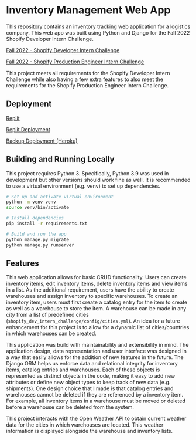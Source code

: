 # Inventory Management Web App

This repository contains an inventory tracking web application for a logistics company. This web app was built using Python and Django for the Fall 2022 Shopify Developer Intern Challenge.

[Fall 2022 - Shopify Developer Intern Challenge](https://docs.google.com/document/d/1PoxpoaJymXmFB3iCMhGL6js-ibht7GO_DkCF2elCySU/edit#heading=h.n7bww7g70ipk)

[Fall 2022 - Shopify Production Engineer Intern Challenge](https://docs.google.com/document/d/1cgmV2DW5mEOxhh5ekyopU4Cef07FNalP7WqAJdgpBuw/edit#heading=h.n7bww7g70ipk)

This project meets all requirements for the Shopify Developer Intern Challenge while also having a few extra features to also meet the requirements for the Shopify Production Engineer Intern Challenge.

## Deployment

[Replit](https://replit.com/@debecerra/shopify-dev-intern-challenge)

[Replit Deployment](https://shopify-dev-intern-challenge.debecerra.repl.co/)

[Backup Deployment (Heroku)](https://inventory-app-debecerra.herokuapp.com/)

## Building and Running Locally

This project requires Python 3. Specifically, Python 3.9 was used in development but other versions should work fine as well. It is recommended to use a virtual environment (e.g. venv) to set up dependencies.

```bash
# Set up and activate virtual environment
python -m venv venv
source venv/bin/activate

# Install dependencies
pip install -r requirements.txt

# Build and run the app
python manage.py migrate
python manage.py runserver
```

## Features
This web application allows for basic CRUD functionality. Users can create inventory items, edit inventory items, delete inventory items and view items in a list. As the additional requirement, users have the ability to create warehouses and assign inventory to specific warehouses. To create an inventory item, users must first create a catalog entry for the item to create as well as a warehouse to store the item. A warehouse can be made in any city from a list of predefined cities (`shopify_dev_intern_challenge/config/cities.yml`). An idea for a future enhancement for this project is to allow for a dynamic list of cities/countries in which warehouses can be created.

This application was build with maintainability and extensibility in mind. The application design, data representation and user interface was designed in a way that easily allows for the addition of new features in the future. The Django ORM helps us enforce data and relational integrity for inventory items, catalog entries and warehouses. Each of these objects is represented as distinct objects in the code, making it easy to add new attributes or define new object types to keep track of new data (e.g. shipments). One design choice that I made is that catalog entries and warehouses cannot be deleted if they are referenced by a inventory item. For example, all inventory items in a warehouse must be moved or deleted before a warehouse can be deleted from the system.

This project interacts with the Open Weather API to obtain current weather data for the cities in which warehouses are located. This weather information is displayed alongside the warehouse and inventory lists. 
